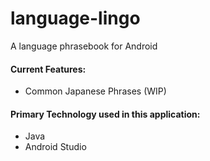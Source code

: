 # language-lingo
A language phrasebook for Android

#### Current Features:
  - Common Japanese Phrases (WIP)
  
#### Primary Technology used in this application:
  - Java
  - Android Studio



